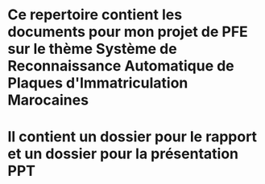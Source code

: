# Ce repertoire contient les documents pour mon projet de PFE sur le thème Système de Reconnaissance Automatique de Plaques d'Immatriculation Marocaines
# Il contient un dossier pour le rapport et un dossier pour la présentation PPT
